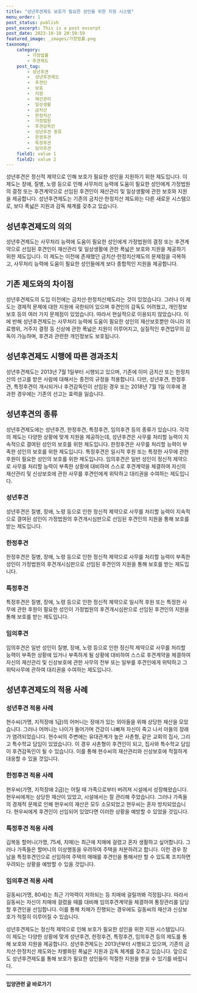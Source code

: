 ```yaml
---
title: "성년후견제도 보호가 필요한 성인을 위한 지원 시스템"
menu_order: 1
post_status: publish
post_excerpt: This is a post excerpt
post_date: 2023-10-10 20:50:59
featured_image: _images/가정법률.png
taxonomy:
    category:
        - 가정법률
        - 후견제도
    post_tag:
        - 성년후견
        -  성년후견제도
        -  후견인
        -  보호
        -  지원
        -  재산관리
        -  일상생활
        -  금치산
        -  한정치산
        -  가정법원
        -  후견감독인
        -  성년후견 종류
        -  한정후견
        -  특정후견
        -  임의후견
    field1: value 1
    field2: value 2
---
```



성년후견은 정신적 제약으로 인해 보호가 필요한 성인을 지원하기 위한 제도입니다. 이 제도는 장애, 질병, 노령 등으로 인해 사무처리 능력에 도움이 필요한 성인에게 가정법원의 결정 또는 후견계약으로 선임된 후견인이 재산관리 및 일상생활에 관한 보호와 지원을 제공합니다. 성년후견제도는 기존의 금치산·한정치산 제도와는 다른 새로운 시스템으로, 보다 폭넓은 지원과 감독 체계를 갖추고 있습니다.

## 성년후견제도의 의의

성년후견제도는 사무처리 능력에 도움이 필요한 성인에게 가정법원의 결정 또는 후견계약으로 선임된 후견인이 재산관리 및 일상생활에 관한 폭넓은 보호와 지원을 제공하기 위한 제도입니다. 이 제도는 이전에 존재했던 금치산·한정치산제도의 문제점을 극복하고, 사무처리 능력에 도움이 필요한 성인들에게 보다 종합적인 지원을 제공합니다.

## 기존 제도와의 차이점

성년후견제도의 도입 이전에는 금치산·한정치산제도라는 것이 있었습니다. 그러나 이 제도는 경제적 문제에 대한 지원에 국한되어 있으며 후견인의 감독도 어려웠고, 개인정보 보호 등의 여러 가지 문제점이 있었습니다. 따라서 현실적으로 이용되지 않았습니다. 이에 반해 성년후견제도는 사무처리 능력에 도움이 필요한 성인의 재산보호뿐만 아니라 의료행위, 거주지 결정 등 신상에 관한 폭넓은 지원이 이루어지고, 실질적인 후견업무의 감독이 가능하며, 후견과 관련한 개인정보도 보호됩니다.

## 성년후견제도 시행에 따른 경과조치

성년후견제도는 2013년 7월 1일부터 시행되고 있으며, 기존에 이미 금치산 또는 한정치산의 선고를 받은 사람에 대해서는 종전의 규정을 적용합니다. 다만, 성년후견, 한정후견, 특정후견이 개시되거나 후견감독인이 선임된 경우 또는 2018년 7월 1일 이후에 경과한 경우에는 기존의 선고는 효력을 잃습니다.

## 성년후견의 종류

성년후견제도에는 성년후견, 한정후견, 특정후견, 임의후견 등의 종류가 있습니다. 각각의 제도는 다양한 상황에 맞게 지원을 제공하는데, 성년후견은 사무를 처리할 능력이 지속적으로 결여된 성인의 보호를 위한 제도입니다. 한정후견은 사무를 처리할 능력이 부족한 성인의 보호를 위한 제도입니다. 특정후견은 일시적 후원 또는 특정한 사무에 관한 후원이 필요한 성인의 보호를 위한 제도입니다. 임의후견은 일반 성인이 정신적 제약으로 사무를 처리할 능력이 부족한 상황에 대비하여 스스로 후견계약을 체결하여 자신의 재산관리 및 신상보호에 관한 사무를 후견인에게 위탁하고 대리권을 수여하는 제도입니다.

### 성년후견

성년후견은 질병, 장애, 노령 등으로 인한 정신적 제약으로 사무를 처리할 능력이 지속적으로 결여된 성인이 가정법원의 후견개시심판으로 선임된 후견인의 지원을 통해 보호를 받는 제도입니다.

### 한정후견

한정후견은 질병, 장애, 노령 등으로 인한 정신적 제약으로 사무를 처리할 능력이 부족한 성인이 가정법원의 후견개시심판으로 선임된 후견인의 지원을 통해 보호를 받는 제도입니다.

### 특정후견

특정후견은 질병, 장애, 노령 등으로 인한 정신적 제약으로 일시적 후원 또는 특정한 사무에 관한 후원이 필요한 성인이 가정법원의 후견개시심판으로 선임된 후견인의 지원을 통해 보호를 받는 제도입니다.

### 임의후견

임의후견은 일반 성인이 질병, 장애, 노령 등으로 인한 정신적 제약으로 사무를 처리할 능력이 부족한 상황에 있거나 부족하게 될 상황에 대비하여 스스로 후견계약을 체결하여 자신의 재산관리 및 신상보호에 관한 사무의 전부 또는 일부를 후견인에게 위탁하고 그 위탁사무에 관하여 대리권을 수여하는 제도입니다.

## 성년후견제도의 적용 사례

### 성년후견 적용 사례

현수씨(가명, 지적장애 1급)의 어머니는 장애가 있는 외아들을 위해 상당한 재산을 모았습니다. 그러나 어머니는 나이가 들어가며 건강이 나빠져 자신이 죽고 나서 아들의 장래가 염려되었습니다. 현수씨의 주변에는 유대관계가 높은 사촌형, 같은 교회의 집사, 그리고 특수학교 담임이 있었습니다. 이 경우 사촌형이 후견인이 되고, 집사와 특수학교 담임이 후견감독인이 될 수 있습니다. 이를 통해 현수씨의 재산관리와 신상보호에 적절하게 대응할 수 있을 것입니다.

### 한정후견 적용 사례

현우씨(가명, 지적장애 2급)는 어릴 때 가족으로부터 버려져 시설에서 성장해왔습니다. 현우씨에게는 상당한 재산이 있었고, 시설에서는 잘 관리해 주었습니다. 그러나 가족들의 경제적 문제로 인해 현우씨의 재산은 모두 소모되었고 현우씨는 혼자 방치되었습니다. 현우씨에게 후견인이 선임되어 있었다면 이러한 상황을 예방할 수 있었을 것입니다.

### 특정후견 적용 사례

김복동 할머니(가명, 75세, 치매)는 최근에 치매에 걸렸고 혼자 생활하고 싶어합니다. 그러나 가족들은 할머니의 이상행동을 우려하여 주택을 처분하려고 합니다. 이런 경우 장남을 특정후견인으로 선임하여 주택의 매매를 후견인을 통해서만 할 수 있도록 조치하면 우려되는 상황을 예방할 수 있을 것입니다.

### 임의후견 적용 사례

길동씨(가명, 80세)는 최근 기억력이 저하되는 등 치매에 걸릴까봐 걱정됩니다. 따라서 길동씨는 자신이 치매에 걸렸을 때를 대비해 임의후견계약을 체결하여 통장관리를 담당할 후견인을 선임합니다. 이를 통해 치매가 진행되는 경우에도 길동씨의 재산과 신상보호가 적절히 이루어질 수 있습니다.

성년후견제도는 정신적 제약으로 인해 보호가 필요한 성인을 위한 지원 시스템입니다. 이 제도는 다양한 상황에 맞게 성년후견, 한정후견, 특정후견, 임의후견 등의 제도를 통해 보호와 지원을 제공합니다. 성년후견제도는 2013년부터 시행되고 있으며, 기존의 금치산·한정치산 제도와는 차별화된 폭넓은 지원과 감독 체계를 갖추고 있습니다. 앞으로도 성년후견제도를 통해 보호가 필요한 성인들이 적절한 지원을 받을 수 있기를 바랍니다.


<!-- wp:separator -->
<hr class="wp-block-separator has-alpha-channel-opacity"/>
<!-- /wp:separator -->
<!-- wp:group {"backgroundColor":"base","layout":{"type":"constrained"}} -->
<div class="wp-block-group has-base-background-color has-background">
<!-- wp:paragraph {"align":"center","fontSize":"large"} -->
<p class="has-text-align-center has-large-font-size"><strong>입양관련 글 바로가기</strong></p>
<!-- /wp:paragraph -->


<!-- wp:latest-posts{"categories": [{"id": 1407, "count": 100, "description": "", "link": "https://uknowlaw.com/category/https://uknowlaw.com/category/%ec%9e%85%ec%96%91//", "name": "입양", "slug": "입양", "taxonomy": "category", "parent": 0, "meta": [],"_links":{"self":[{"href":"https://uknowlaw.com/wp-json/wp/v2/categories/1407"}],"collection":[{"href":"https://uknowlaw.com/wp-json/wp/v2/categories"}],"about":[{"href":"https://uknowlaw.com/wp-json/wp/v2/taxonomies/category"}],"wp:post_type":[{"href":"https://uknowlaw.com/wp-json/wp/v2/posts?categories=1407"}],"curies":[{"name":"wp","href":"https://api.w.org/{rel}","templated":true}]}}],"postsToShow":100,"excerptLength":28,"postLayout":"grid","columns":2,"featuredImageAlign":"left","featuredImageSizeSlug":"large","fontSize":"medium"} /-->
</div>
<!-- /wp:group -->
    